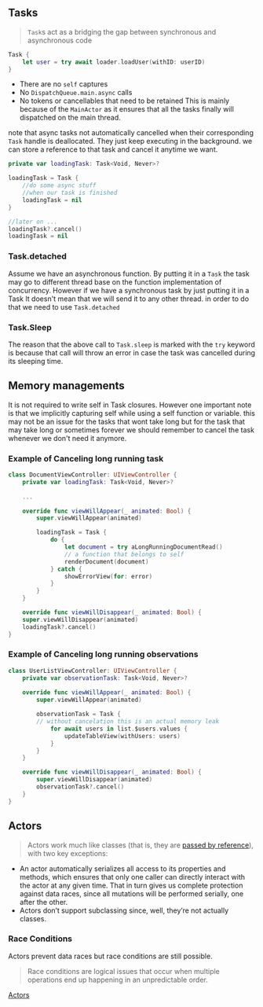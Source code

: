 ## Tasks
> `Task`s act as a bridging the gap between synchronous and asynchronous code

```Swift
Task {
    let user = try await loader.loadUser(withID: userID)
}
```
* There are no `self` captures
* No `DispatchQueue.main.async` calls
* No tokens or cancellables that need to be retained
This is mainly because of the `MainActor` as it ensures that all the tasks finally will dispatched on the main thread. 

note that async tasks not automatically cancelled when their corresponding `Task` handle is deallocated. They just keep executing in the background.
we can store a reference to that task and cancel it anytime we want.
```Swift
private var loadingTask: Task<Void, Never>?

loadingTask = Task {
	//do some async stuff
	//when our task is finished
	loadingTask = nil
}

//later on ...
loadingTask?.cancel()
loadingTask = nil
```

### Task.detached
Assume we have an asynchronous function. By putting it in a `Task` the task may go to different thread base on the function implementation of concurrency. 
However if we have a synchronous task by just putting it in a Task It doesn't mean that we will send it to any other thread. in order to do that we need to use `Task.detached`
### Task.Sleep
The reason that the above call to `Task.sleep` is marked with the `try` keyword is because that call will throw an error in case the task was cancelled during its sleeping time.

## Memory managements
It is not required to write self in Task closures. However one important note is that we implicitly capturing self while using a self function or variable. 
this may not be an issue for the tasks that wont take long
but for the task that may take long or sometimes forever we should remember to cancel the task whenever we don't need it anymore.
### Example of Canceling long running task
```Swift
class DocumentViewController: UIViewController {
    private var loadingTask: Task<Void, Never>?
    
    ...

    override func viewWillAppear(_ animated: Bool) {
        super.viewWillAppear(animated)

        loadingTask = Task {
            do {
	            let document = try aLongRunningDocumentRead()
	            // a function that belongs to self
                renderDocument(document) 
            } catch {
                showErrorView(for: error)
            }
        }
    }

    override func viewWillDisappear(_ animated: Bool) {
    super.viewWillDisappear(animated)
    loadingTask?.cancel()
}
```
### Example of Canceling long running observations
```Swift 
class UserListViewController: UIViewController {
    private var observationTask: Task<Void, Never>?
    
    override func viewWillAppear(_ animated: Bool) {
        super.viewWillAppear(animated)

        observationTask = Task {
        // without cancelation this is an actual memory leak
            for await users in list.$users.values {
                updateTableView(withUsers: users)
            }
        }
    }

    override func viewWillDisappear(_ animated: Bool) {
        super.viewWillDisappear(animated)
        observationTask?.cancel()
    }
}
```
## Actors
> Actors work much like classes (that is, they are [passed by reference](https://www.swiftbysundell.com/basics/value-and-reference-types)), with two key exceptions:

- An actor automatically serializes all access to its properties and methods, which ensures that only one caller can directly interact with the actor at any given time. That in turn gives us complete protection against data races, since all mutations will be performed serially, one after the other.
- Actors don’t support subclassing since, well, they’re not actually classes.
### Race Conditions
Actors prevent data races but race conditions are still possible.
>Race conditions are logical issues that occur when multiple operations end up happening in an unpredictable order.

[Actors](https://www.swiftbysundell.com/articles/swift-actors/)